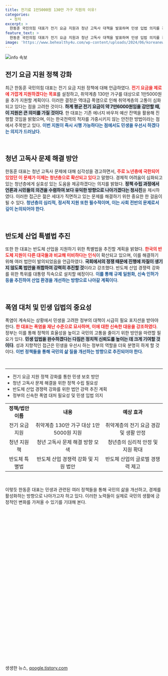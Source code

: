 ```yaml
---
title: 전기료 1만5000원 130만 가구 지원의 이유!
categories:
  - 정치
excerpt: >
  한동훈 국민의힘 대표가 전기 요금 지원과 청년 고독사 대책을 발표하며 민생 입법 의지를 강조했습니다. 취약계층 130만 가구에 전기료 1만5000원을 지원하고, 반도체 특별법 추진도 약속했습니다.
feature_text: >
  한동훈 국민의힘 대표가 전기 요금 지원과 청년 고독사 대책을 발표하며 민생 입법 의지를 강조했습니다. 취약계층 130만 가구에 전기료 1만5000원을 지원하고, 반도체 특별법 추진도 약속했습니다.
image: 'https://www.behealthy4u.com/wp-content/uploads/2024/06/koreanews.jpg'
---
```


<p><img src="https://www.behealthy4u.com/wp-content/uploads/2024/06/koreanews.jpg" alt="info 속보" /></p>

<h2 data-ke-size="size26">전기 요금 지원 정책 강화</h2>

<p data-ke-size="size16">최근 한동훈 국민의힘 대표는 전기 요금 지원 정책에 대해 언급하였다. <b><span style="color: #ee2323;">전기 요금을 제로에 가깝게 지원하겠다는 목표</span></b>를 설정하고, 취약계층 130만 가구를 대상으로 1만5000원을 추가 지원할 계획이다. 이러한 결정은 역대급 폭염으로 인해 취약계층의 고통이 심화되고 있다는 점을 고려한 것이다. <b><span style="background-color: #21538527;">하계 평균 전기 요금이 약 7만6000원임을 감안할 때, 이 지원은 큰 의미를 가질 것이다</span></b>. 한 대표는 기존 에너지 바우처 예산 잔액을 활용해 진행할 것임을 밝혔으며, 이는 한국전력의 적자를 가중시키지 않는 안전한 방법이라는 점에서 주목받고 있다. <b><span style="color: #1a5490;">이번 지원이 즉시 시행 가능하다는 점에서도 민생을 우선시 하겠다는 의지가 드러났다</span></b>.</p>

<p data-ke-size="size16">&nbsp;</p>

<h2 data-ke-size="size26">청년 고독사 문제 해결 방안</h2>

<p data-ke-size="size16">한동훈 대표는 청년 고독사 문제에 대해 심각성을 경고하면서, <b><span style="color: #ee2323;">주로 노년층에 국한되어 있었던 이 문제가 이제는 청년층으로 확산되고 있다</span></b>고 말했다. 경제적 어려움이 심화되고 있는 청년층에게 실효성 있는 도움을 제공하겠다는 의지를 밝혔다. <b><span style="background-color: #21538527;">정책 수립 과정에서 언론과 시민들의 의견을 수렴하여 보다 유익한 방향으로 나아가겠다는 청사진</span></b>을 제시하였다. 이러한 접근은 젊은 세대가 직면하고 있는 문제를 해결하기 위한 중요한 한 걸음이 될 수 있다. <b><span style="color: #1a5490;">청년층의 심리적, 정서적 지원 또한 필수적이며, 이는 사회 전반의 문제로서 깊이 논의되어야 한다</span></b>.</p>

<p data-ke-size="size16">&nbsp;</p>

<h2 data-ke-size="size26">반도체 산업 특별법 추진</h2>

<p data-ke-size="size16">또한 한 대표는 반도체 산업을 지원하기 위한 특별법을 추진할 계획을 밝혔다. <b><span style="color: #ee2323;">한국의 반도체 지원이 다른 대국들과 비교해 미비하다는 인식</span></b>이 확산되고 있으며, 이를 해결하기 위해 여러 법안이 발의되었음을 언급하였다. <b><span style="background-color: #21538527;">국회에서의 정쟁 때문에 진행에 차질이 생기지 않도록 법안을 취합하여 강력히 추진할 것</span></b>이라고 강조했다. 반도체 산업 경쟁력 강화를 위한 특위를 대통령 직속으로 설치할 예정이다. <b><span style="color: #1a5490;">이를 통해 규제 일원화, 신속 인허가 등을 추진하여 산업 환경을 개선하는 방향으로 나아갈 계획이다</span></b>.</p>

<p data-ke-size="size16">&nbsp;</p>

<h2 data-ke-size="size26">폭염 대처 및 민생 입법의 중요성</h2>

<p data-ke-size="size16">폭염이 계속되는 상황에서 민생을 고려한 정부의 대책이 시급히 필요 포지션을 받아야 한다. <b><span style="color: #ee2323;">한 대표는 폭염을 재난 수준으로 묘사하며, 이에 대한 신속한 대응을 강조하였다</span></b>. 정부는 이를 통해 정책의 효율성을 높이고 국민의 고통을 줄이기 위한 방안을 마련할 필요가 있다. <b><span style="background-color: #21538527;">민생 입법을 완수하겠다는 다짐은 정치적 신뢰도를 높이는 데 크게 기여할 것이다</span></b>. 성과 지향적인 접근은 민생을 우선시 하는 정부의 역할을 더욱 분명히 하게 할 것이다. <b><span style="color: #1a5490;">이번 정책들을 통해 국민의 삶 질을 개선하는 방향으로 추진되어야 한다</span></b>.</p>

<p data-ke-size="size16">&nbsp;</p>

<hr>

<ul>
<li>전기 요금 지원 정책 강화를 통한 민생 보호 방안</li>
<li> 청년 고독사 문제 해결을 위한 정책 수립 필요성</li>
<li>반도체 산업 경쟁력 강화를 위한 법안 강력 추진 계획</li>
<li>정부의 신속한 폭염 대처 필요성 및 민생 입법 의지</li>
</ul>

<table style="width: 100%;">
<tr>
<td style="text-align: center; height: 17px;"><b>정책/법안 이름</b></td>
<td style="text-align: center; height: 17px;"><b>내용</b></td>
<td style="text-align: center; height: 17px;"><b>예상 효과</b></td>
</tr>
<tr>
<td style="text-align: center; height: 17px;">전기 요금 지원</td>
<td style="text-align: center; height: 17px;">취약계층 130만 가구 대상 1만5000원 지원</td>
<td style="text-align: center; height: 17px;">취약계층의 전기 요금 경감 및 생활 안정</td>
</tr>
<tr>
<td style="text-align: center; height: 17px;">청년 지원책</td>
<td style="text-align: center; height: 17px;">청년 고독사 문제 해결 방향 모색</td>
<td style="text-align: center; height: 17px;">청년층의 심리적 안정 및 지원 확대</td>
</tr>
<tr>
<td style="text-align: center; height: 17px;">반도체 특별법</td>
<td style="text-align: center; height: 17px;">반도체 산업 경쟁력 강화 및 지원 법안</td>
<td style="text-align: center; height: 17px;">반도체 산업의 글로벌 경쟁력 제고</td>
</tr>
</table> 

<p data-ke-size="size16">&nbsp;</p>

<p data-ke-size="size16">이렇듯 한동훈 대표는 민생과 관련된 여러 정책들을 통해 국민의 삶을 개선하고, 경제를 활성화하는 방향으로 나아가고자 하고 있다. 이러한 노력들이 실제로 국민의 생활에 긍정적인 변화를 가져올 수 있기를 기대해 본다.</p> 

<p data-ke-size="size16">&nbsp;</p> 

<p data-ke-size="size16">&nbsp;</p> 

<p data-ke-size="size16">&nbsp;</p> 

<p data-ke-size="size16">&nbsp;</p> 

<p data-ke-size="size16">&nbsp;</p> 

<p data-ke-size="size16">&#8203;</p> 

<p data-ke-size="size16">&#8203;</p> 

<p data-ke-size="size16">&#8203;</p> 

<p data-ke-size="size16">&#8203;</p> 

<p data-ke-size="size16">&#8203;</p> 

<p data-ke-size="size16">&#8203;</p> 

<p data-ke-size="size16">&#8203;</p> 

<p data-ke-size="size16">&#8203;</p> 

<p data-ke-size="size16">&#8203;</p> 

<p data-ke-size="size16">&#8203;</p> 

<p data-ke-size="size16">&#8203;</p>
생생한 뉴스, <a href="https://qoogle.tistory.com" rel="dofollow">qoogle.tistory.com</a>


